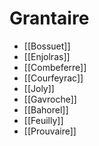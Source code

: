 # Grantaire

- [[Bossuet]]
- [[Enjolras]]
- [[Combeferre]]
- [[Courfeyrac]]
- [[Joly]]
- [[Gavroche]]
- [[Bahorel]]
- [[Feuilly]]
- [[Prouvaire]]
